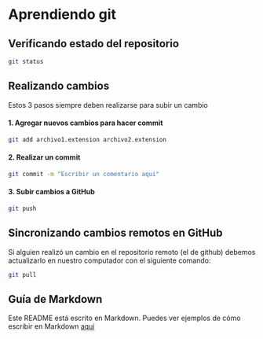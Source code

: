 # Aprendiendo git

## Verificando estado del repositorio
```bash
git status
```

## Realizando cambios
Estos 3 pasos siempre deben realizarse para subir un cambio

#### 1. Agregar nuevos cambios para hacer commit
```bash
git add archivo1.extension archivo2.extension
```

#### 2. Realizar un commit
```bash
git commit -m "Escribir un comentario aqui"
```

#### 3. Subir cambios a GitHub
```bash
git push
```

## Sincronizando cambios remotos en GitHub

Si alguien realizó un cambio en el repositorio remoto (el de github) debemos actualizarlo en nuestro computador con el siguiente comando:

```bash
git pull
```

## Guía de Markdown
Este README está escrito en Markdown. Puedes ver ejemplos de cómo escribir en Markdown [aquí](https://github.com/adam-p/markdown-here/wiki/Markdown-Cheatsheet)
